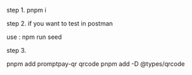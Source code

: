 step 1. pnpm i

step 2. if you want to test in postman 

use  :  npm run seed 


step 3. 

pnpm add promptpay-qr qrcode
pnpm add -D @types/qrcode

